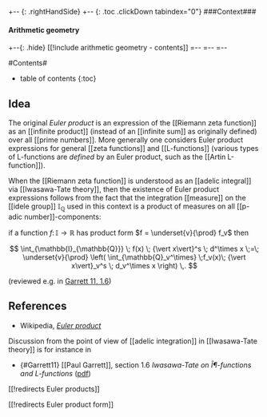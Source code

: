
+-- {: .rightHandSide}
+-- {: .toc .clickDown tabindex="0"}
###Context###
#### Arithmetic geometry
+--{: .hide}
[[!include arithmetic geometry - contents]]
=--
=--
=--

#Contents#
* table of contents
{:toc}

## Idea

The original _Euler product_ is an expression of the [[Riemann zeta function]] as an [[infinite product]] (instead of an [[infinite sum]] as originally defined) over all [[prime numbers]]. More generally one considers Euler product expressions for general [[zeta functions]] and [[L-functions]] (various types of L-functions are _defined_ by an Euler product, such as the [[Artin L-function]]).

When the [[Riemann zeta function]] is understood as an [[adelic integral]] via [[Iwasawa-Tate theory]], then the existence of Euler product expressions follows from the fact that the integration [[measure]] on the [[idele group]] $\mathbb{I}_{\mathbb{Q}}$ used in this context is a product of measures on all [[p-adic number]]-components:

if a function $f\colon \mathbb{I} \longrightarrow \mathbb{R}$ has product form $f = \underset{v}{\prod} f_v$ then 

$$
  \int_{\mathbb{I}_{\mathbb{Q}}}
  \;
    f(x)
  \;
    {\vert x\vert}^s
  \;
  d^\times x
  \;=\; 
  \underset{v}{\prod} 
  \left(
  \int_{\mathbb{Q}_v^\times}
  \;f_v(x)\;
   {\vert x\vert}_v^s
  \;
  d_v^\times x
  \right)
  \,.
$$

(reviewed e.g. in [Garrett 11, 1.6](#Garrett11))

## References

* Wikipedia, _[Euler product](http://en.wikipedia.org/wiki/Euler_product)_

Discussion from the point of view of [[adelic integration]] in [[Iwasawa-Tate theory]] is for instance in

* {#Garrett11} [[Paul Garrett]], section 1.6 _Iwasawa-Tate on Î¶-functions and L-functions_
([pdf](http://www-users.math.umn.edu/~garrett/m/mfms/notes_c/Iwasawa-Tate.pdf))

[[!redirects Euler products]]


[[!redirects Euler product form]]